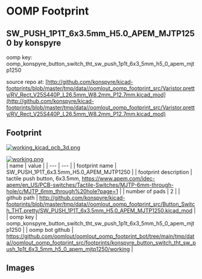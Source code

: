 # OOMP Footprint  
## SW_PUSH_1P1T_6x3.5mm_H5.0_APEM_MJTP1250  by konspyre  
  
oomp key: oomp_konspyre_button_switch_tht_sw_push_1p1t_6x3_5mm_h5_0_apem_mjtp1250  
  
source repo at: [http://github.com/konspyre/kicad-footprints/blob/master/tmp/data//oomlout_oomp_footprint_src/Varistor.pretty/RV_Rect_V25S440P_L26.5mm_W8.2mm_P12.7mm.kicad_mod](http://github.com/konspyre/kicad-footprints/blob/master/tmp/data//oomlout_oomp_footprint_src/Varistor.pretty/RV_Rect_V25S440P_L26.5mm_W8.2mm_P12.7mm.kicad_mod)  
## Footprint  
  
[![working_kicad_pcb_3d.png](working_kicad_pcb_3d_600.png)](working_kicad_pcb_3d.png)  
  
[![working.png](working_600.png)](working.png)  
| name | value | 
| --- | --- | 
| footprint name | SW_PUSH_1P1T_6x3.5mm_H5.0_APEM_MJTP1250 | 
| footprint description | tactile push button, 6x3.5mm, https://www.apem.com/idec-apem/en_US/PCB-switches/Tactile-Switches/MJTP-6mm-through-hole/c/MJTP_6mm_through%20hole?page=1 | 
| number of pads | 2 | 
| github path | http://github.com/konspyre/kicad-footprints/blob/master/tmp/data//oomlout_oomp_footprint_src/Button_Switch_THT.pretty/SW_PUSH_1P1T_6x3.5mm_H5.0_APEM_MJTP1250.kicad_mod | 
| oomp key | oomp_konspyre_button_switch_tht_sw_push_1p1t_6x3_5mm_h5_0_apem_mjtp1250 | 
| oomp bot github | https://github.com/oomlout/oomlout_oomp_footprint_bot/tree/main/tmp/data//oomlout_oomp_footprint_src/footprints/konspyre_button_switch_tht_sw_push_1p1t_6x3_5mm_h5_0_apem_mjtp1250/working | 
## Images  
